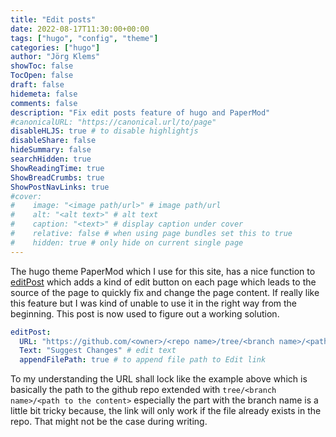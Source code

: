 ```yaml
---
title: "Edit posts"
date: 2022-08-17T11:30:00+00:00
tags: ["hugo", "config", "theme"]
categories: ["hugo"]
author: "Jörg Klems"
showToc: false
TocOpen: false
draft: false
hidemeta: false
comments: false
description: "Fix edit posts feature of hugo and PaperMod"
#canonicalURL: "https://canonical.url/to/page"
disableHLJS: true # to disable highlightjs
disableShare: false
hideSummary: false
searchHidden: true
ShowReadingTime: true
ShowBreadCrumbs: true
ShowPostNavLinks: true
#cover:
#    image: "<image path/url>" # image path/url
#    alt: "<alt text>" # alt text
#    caption: "<text>" # display caption under cover
#    relative: false # when using page bundles set this to true
#    hidden: true # only hide on current single page
---
```



The hugo theme PaperMod which I use for this site, has a nice function to [editPost](https://github.com/adityatelange/hugo-PaperMod/wiki/Features#edit-link-for-posts) which adds a kind of edit button on each page which leads to the source of the page to quickly fix and change the page content.
If really like this feature but I was kind of unable to use it in the right way from the beginning.
This post is now used to figure out a working solution.

```yaml
editPost:
  URL: "https://github.com/<owner>/<repo name>/tree/<branch name>/<path to content>/"
  Text: "Suggest Changes" # edit text
  appendFilePath: true # to append file path to Edit link
```

To my understanding the URL shall lock like the example above which is basically the path to the github repo extended with `tree/<branch name>/<path to the content>` especially the part with the branch name is a little bit tricky because, the link will only work if the file already exists in the repo. That might not be the case during writing.
